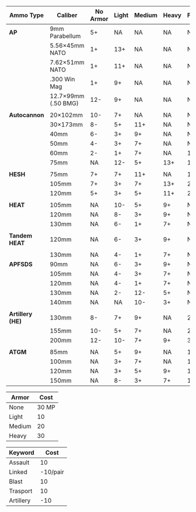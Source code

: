 | **Ammo Type**      | **Caliber**         | **No Armor** | **Light** | **Medium** | **Heavy** | Fort | Pen Score | Costs |
| ------------------ | ------------------- | ------------ | --------- | ---------- | --------- | ---- | --------- | ----- |
| **AP**             | 9mm Parabellum      | 5+           | NA        | NA         | NA        | NA   | 8         | 5     |
|                    | 5.56×45mm NATO      | 1+           | 13+       | NA         | NA        | NA   | 12        | 10    |
|                    | 7.62×51mm NATO      | 1+           | 11+       | NA         | NA        | NA   | 14        | 10    |
|                    | .300 Win Mag        | 1+           | 9+        | NA         | NA        | NA   | 16        | 10    |
|                    | 12.7×99mm (.50 BMG) | 12-          | 9+        | NA         | NA        | NA   | 16        | 15    |
|                    |                     |              |           |            |           |      |           |       |
| **Autocannon**     | 20×102mm            | 10-          | 7+        | NA         | NA        | NA   | 16        | 20    |
|                    | 30×173mm            | 8-           | 5+        | 11+        | NA        | NA   | 18        | 20    |
|                    | 40mm                | 6-           | 3+        | 9+         | NA        | NA   | 20        | 20    |
|                    | 50mm                | 4-           | 3+        | 7+         | NA        | NA   | 20        | 30    |
|                    | 60mm                | 2-           | 1+        | 7+         | NA        | 1    | 20        | 30    |
|                    | 75mm                | NA           | 12-       | 5+         | 13+       | 1    | 20        | 30    |
|                    |                     |              |           |            |           |      |           |       |
| **HESH**           | 75mm                | 7+           | 7+        | 11+        | NA        | 1    | 14        | 20    |
|                    | 105mm               | 7+           | 3+        | 7+         | 13+       | 2    | 22        | 40    |
|                    | 120mm               | 5+           | 3+        | 5+         | 11+       | 2    | 28        | 40    |
|                    |                     |              |           |            |           |      |           |       |
| **HEAT**           | 105mm               | NA           | 10-       | 5+         | 9+        | NA   | 22        | 40    |
|                    | 120mm               | NA           | 8-        | 3+         | 9+        | NA   | 22        | 40    |
|                    | 130mm               | NA           | 6-        | 1+         | 7+        | NA   | 24        | 40    |
|                    |                     |              |           |            |           |      |           |       |
| **Tandem HEAT**    | 120mm               | NA           | 6-        | 3+         | 9+        | NA   | 20        | 40    |
|                    |                     |              |           |            |           |      |           |       |
|                    | 130mm               | NA           | 4-        | 1+         | 7+        | NA   | 22        | 40    |
| **APFSDS**         | 90mm                | NA           | 6-        | 3+         | 9+        | NA   | 20        | 30    |
|                    | 105mm               | NA           | 4-        | 3+         | 7+        | NA   | 20        | 40    |
|                    | 120mm               | NA           | 4-        | 1+         | 7+        | NA   | 22        | 40    |
|                    | 130mm               | NA           | 2-        | 12-        | 5+        | NA   | 22        | 40    |
|                    | 140mm               | NA           | NA        | 10-        | 3+        | NA   | 20        | 50    |
|                    |                     |              |           |            |           |      |           |       |
| **Artillery (HE)** | 130mm               | 8-           | 7+        | 9+         | NA        | 2    | 18        | 40    |
|                    | 155mm               | 10-          | 5+        | 7+         | NA        | 2    | 24        | 50    |
|                    | 200mm               | 12-          | 10-       | 7+         | 9+        | 3    | 32        | 80    |
|                    |                     |              |           |            |           |      |           |       |
| **ATGM**           | 85mm                | NA           | 5+        | 9+         | NA        | 1    | 12        | 30    |
|                    | 100mm               | NA           | 3+        | 7+         | NA        | 1    | 16        | 40    |
|                    | 120mm               | NA           | 3+        | 5+         | 9+        | 1    | 22        | 50    |
|                    | 150mm               | NA           | 8-        | 3+         | 7+        | 1    | 24        | 60    |

| Armor  | Cost  |
| ------ | ----- |
| None   | 30 MP |
| Light  | 10    |
| Medium | 20    |
| Heavy  | 30    |

| Keyword   | Cost     |
| --------- | -------- |
| Assault   | 10       |
| Linked    | -10/pair |
| Blast     | 10       |
| Trasport  | 10       |
| Artillery | -10      |

